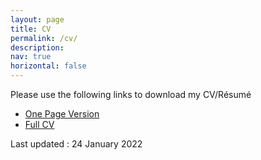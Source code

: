 ```yaml
---
layout: page
title: CV
permalink: /cv/
description: 
nav: true
horizontal: false
---
```


Please use the following links to download my CV/Résumé

 - [One Page Version](/fileshare/.pdf)
 - [Full CV](/fileshare/Maithili_Shetty_CV_2022.pdf)
 
Last updated : 24 January 2022
